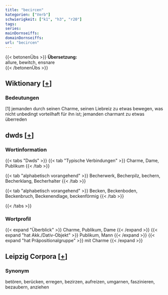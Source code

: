 ```yaml
---
title: "becircen"
kategorien: ["Verb"]
schwierigkeit: ["k1", "h3", "r20"]
tags:
series:
mainDornseiffs:
domainDornseiffs:
url: "becircen"
---
```


{{< betonenÜbs >}}
**Übersetzung:**  
allure, bewitch, ensnare  
{{< /betonenÜbs >}}

## Wiktionary [[+](https://de.wiktionary.org/wiki/becircen)]

### Bedeutungen
[1] jemanden durch seinen Charme, seinen Liebreiz zu etwas bewegen, was nicht unbedingt vorteilhaft für ihn ist; jemanden charmant zu etwas überreden  



## dwds [[+](https://www.dwds.de/wb/becircen)]

### Wortinformation
{{< tabs "Dwds" >}}
{{< tab "Typische Verbindungen" >}}
Charme, Dame, Publikum
{{< /tab >}}

{{< tab "alphabetisch vorangehend" >}}
Becherwerk, Becherpilz, bechern, Becherklang, Becherhalter
{{< /tab >}}

{{< tab "alphabetisch vorangehend" >}}
Becken, Beckenboden, Beckenbruch, Beckenendlage, beckenförmig
{{< /tab >}}

{{< /tabs >}}

### Wortprofil
{{< expand "Überblick" >}} Charme, Publikum, Dame {{< /expand >}}
{{< expand "hat Akk./Dativ-Objekt" >}} Publikum, Mann {{< /expand >}}
{{< expand "hat Präpositionalgruppe" >}} mit Charme {{< /expand >}}

## Leipzig Corpora [[+](https://corpora.uni-leipzig.de/en/res?word=becircen&corpusId=deu_newscrawl-public_2018)]


### Synonym
betören, berücken, erregen, bezirzen, aufreizen, umgarnen, faszinieren, bezaubern, anziehen

